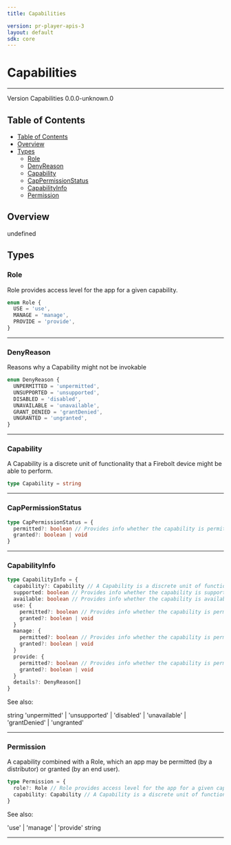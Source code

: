 ```yaml
---
title: Capabilities

version: pr-player-apis-3
layout: default
sdk: core
---
```


# Capabilities

---

Version Capabilities 0.0.0-unknown.0

## Table of Contents

- [Table of Contents](#table-of-contents)
- [Overview](#overview)
- [Types](#types)
  - [Role](#role)
  - [DenyReason](#denyreason)
  - [Capability](#capability)
  - [CapPermissionStatus](#cappermissionstatus)
  - [CapabilityInfo](#capabilityinfo)
  - [Permission](#permission)

## Overview

undefined

## Types

### Role

Role provides access level for the app for a given capability.

```typescript
enum Role {
  USE = 'use',
  MANAGE = 'manage',
  PROVIDE = 'provide',
}
```

---

### DenyReason

Reasons why a Capability might not be invokable

```typescript
enum DenyReason {
  UNPERMITTED = 'unpermitted',
  UNSUPPORTED = 'unsupported',
  DISABLED = 'disabled',
  UNAVAILABLE = 'unavailable',
  GRANT_DENIED = 'grantDenied',
  UNGRANTED = 'ungranted',
}
```

---

### Capability

A Capability is a discrete unit of functionality that a Firebolt device might be able to perform.

```typescript
type Capability = string
```

---

### CapPermissionStatus

```typescript
type CapPermissionStatus = {
  permitted?: boolean // Provides info whether the capability is permitted
  granted?: boolean | void
}
```

---

### CapabilityInfo

```typescript
type CapabilityInfo = {
  capability?: Capability // A Capability is a discrete unit of functionality that a Firebolt device might be able to perform.
  supported: boolean // Provides info whether the capability is supported
  available: boolean // Provides info whether the capability is available
  use: {
    permitted?: boolean // Provides info whether the capability is permitted
    granted?: boolean | void
  }
  manage: {
    permitted?: boolean // Provides info whether the capability is permitted
    granted?: boolean | void
  }
  provide: {
    permitted?: boolean // Provides info whether the capability is permitted
    granted?: boolean | void
  }
  details?: DenyReason[]
}
```

See also:

string
'unpermitted' | 'unsupported' | 'disabled' | 'unavailable' | 'grantDenied' | 'ungranted'

---

### Permission

A capability combined with a Role, which an app may be permitted (by a distributor) or granted (by an end user).

```typescript
type Permission = {
  role?: Role // Role provides access level for the app for a given capability.
  capability: Capability // A Capability is a discrete unit of functionality that a Firebolt device might be able to perform.
}
```

See also:

'use' | 'manage' | 'provide'
string

---
